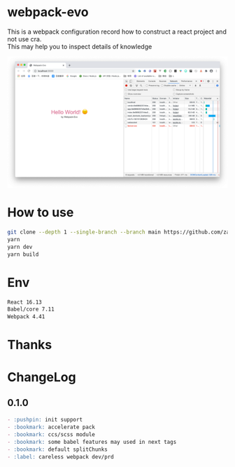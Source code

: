 # webpack-evo
This is a webpack configuration record how to construct a react project and not use cra.  
This may help you to inspect details of knowledge

 <img src="./docs/img/tgs010-1.png" alt="title" align=center />

# How to use
```bash
git clone --depth 1 --single-branch --branch main https://github.com/zacard-orc/webpack-evo.git 
yarn
yarn dev
yarn build
```

# Env
```bash
React 16.13
Babel/core 7.11
Webpack 4.41
```

# Thanks


# ChangeLog
## 0.1.0
```markdown
- :pushpin: init support 
- :bookmark: accelerate pack
- :bookmark: ccs/scss module
- :bookmark: some babel features may used in next tags
- :bookmark: default splitChunks
- :label: careless webpack dev/prd
```

